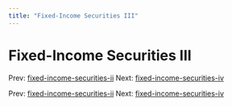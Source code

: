```yaml
---
title: "Fixed-Income Securities III"
---
```


# Fixed-Income Securities III

Prev: [fixed-income-securities-ii](fixed-income-securities-ii.md)
Next: [fixed-income-securities-iv](fixed-income-securities-iv.md)

Prev: [fixed-income-securities-ii](fixed-income-securities-ii.md)
Next: [fixed-income-securities-iv](fixed-income-securities-iv.md)
